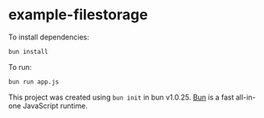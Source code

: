 # example-filestorage

To install dependencies:

```bash
bun install
```

To run:

```bash
bun run app.js
```

This project was created using `bun init` in bun v1.0.25. [Bun](https://bun.sh) is a fast all-in-one JavaScript runtime.
